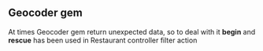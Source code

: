 ## Geocoder gem 
At times Geocoder gem return unexpected data, so to deal with it **begin** and **rescue** has been used in Restaurant controller filter action 
